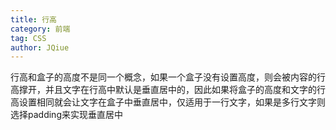 ```yaml
---
title: 行高
category: 前端
tag: CSS
author: JQiue
---
```


行高和盒子的高度不是同一个概念，如果一个盒子没有设置高度，则会被内容的行高撑开，并且文字在行高中默认是垂直居中的，因此如果将盒子的高度和文字的行高设置相同就会让文字在盒子中垂直居中，仅适用于一行文字，如果是多行文字则选择padding来实现垂直居中
